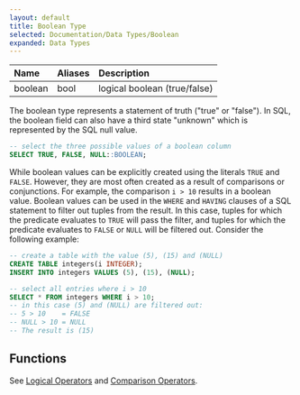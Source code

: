 ```yaml
---
layout: default
title: Boolean Type
selected: Documentation/Data Types/Boolean
expanded: Data Types
---
```


| Name | Aliases | Description |
|:---|:---|:---|
| boolean | bool | logical boolean (true/false) |

The boolean type represents a statement of truth ("true" or "false"). In SQL, the boolean field can also have a third state "unknown" which is represented by the SQL null value.

```sql
-- select the three possible values of a boolean column
SELECT TRUE, FALSE, NULL::BOOLEAN;
```

While boolean values can be explicitly created using the literals `TRUE` and `FALSE`. However, they are most often created as a result of comparisons or conjunctions. For example, the comparison `i > 10` results in a boolean value. Boolean values can be used in the `WHERE` and `HAVING` clauses of a SQL statement to filter out tuples from the result. In this case, tuples for which the predicate evaluates to `TRUE` will pass the filter, and tuples for which the predicate evaluates to `FALSE` or `NULL` will be filtered out. Consider the following example:

```sql
-- create a table with the value (5), (15) and (NULL)
CREATE TABLE integers(i INTEGER);
INSERT INTO integers VALUES (5), (15), (NULL);

-- select all entries where i > 10
SELECT * FROM integers WHERE i > 10;
-- in this case (5) and (NULL) are filtered out:
-- 5 > 10    = FALSE
-- NULL > 10 = NULL
-- The result is (15)
```

## Functions
See [Logical Operators](../functions/logical_operators) and [Comparison Operators](../functions/comparison_operators).